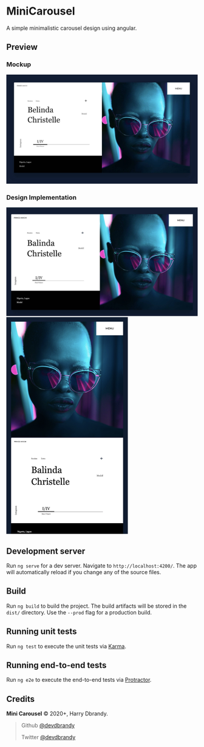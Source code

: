 # MiniCarousel

A simple minimalistic carousel design using angular.

## Preview

### Mockup

![Mockup Design](screenshots/mockup.jpg)

### Design Implementation

![Large Screen](screenshots/design.jpg)
<img src="screenshots/mobile.png" alt="Mobile Design" width="320"/>

## Development server

Run `ng serve` for a dev server. Navigate to `http://localhost:4200/`. The app will automatically reload if you change any of the source files.

## Build

Run `ng build` to build the project. The build artifacts will be stored in the `dist/` directory. Use the `--prod` flag for a production build.

## Running unit tests

Run `ng test` to execute the unit tests via [Karma](https://karma-runner.github.io).

## Running end-to-end tests

Run `ng e2e` to execute the end-to-end tests via [Protractor](http://www.protractortest.org/).

## Credits

**Mini Carousel** © 2020+, Harry Dbrandy.

> Github [@devdbrandy](https://github.com/devdbrandy)
>
> Twitter [@devdbrandy](https://twitter.com/devdbrandy)
